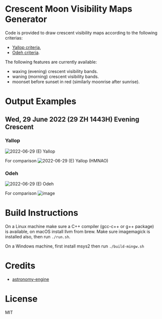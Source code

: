 # Crescent Moon Visibility Maps Generator

Code is provided to draw crescent visibility maps according to the following criterias:
- [Yallop criteria](https://astro.ukho.gov.uk/download/NAOTN69.pdf),
- [Odeh criteria](https://www.astronomycenter.net/pdf/2006_cri.pdf).

The following features are currently available:
- waxing (evening) crescent visibility bands.
- waning (morning) crescent visibility bands.
- moonset before sunset in red (similarly moonrise after sunrise).

# Output Examples
## Wed, 29 June 2022 (29 ZH 1443H) Evening Crescent
### Yallop
![2022-06-29 (E) Yallop](https://user-images.githubusercontent.com/833473/193407627-e8895f15-7d6f-46c2-9c7f-a770131ad387.png)

For comparison
![2022-06-29 (E) Yallop (HMNAO)](https://user-images.githubusercontent.com/84683703/191850568-3f661abb-74f2-4720-b256-1404d69757cc.jpg)

### Odeh
![2022-06-29 (E) Odeh](https://user-images.githubusercontent.com/833473/193407716-07674584-06c5-47eb-944b-5a6a8ba182bb.png)
  
For comparison
![image](https://user-images.githubusercontent.com/84683703/191850739-bd009136-5e8d-4d0f-ba1d-aac2ace6a564.png)

# Build Instructions
On a Linux machine make sure a C++ compiler (gcc-c++ or g++ package) is available, on macOS install llvm from brew. Make sure imagemagick is installed also, then run `./run.sh`.

On a Windows machine, first install msys2 then run `./build-mingw.sh`

# Credits
- [astronomy-engine](https://github.com/cosinekitty/astronomy/)

# License
MIT
